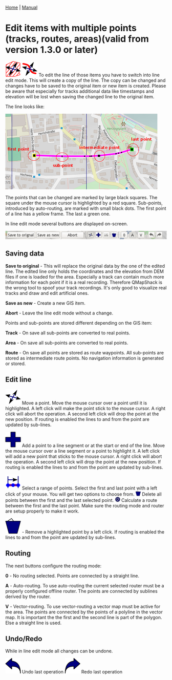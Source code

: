 [Home](Home) | [Manual](DocMain)

# Edit items with multiple points (tracks, routes, areas)(valid from version 1.3.0 or later)

![maproom2](images/DocGisItemsEditMultiple/AreaMove.png) ![maproom2](images/DocGisItemsEditMultiple/LineMove.png) To edit the line of those items you have to switch into line edit mode. This will create a copy of the line. The copy can be changed and changes have to be saved to the original item or new item is created. Please be aware that especially for tracks additional data like timestamps and elevation will be lost when saving the changed line to the original item.

The line looks like:

![maproom2](images/DocGisItemsEditMultiple/qms2.png)

The points that can be changed are marked by large black squares. The square under the mouse cursor is highlighted by a red square. Sub-points, introduced by auto-routing, are marked with small black dots. The first point of a line has a yellow frame. The last a green one.

In line edit mode several buttons are displayed on-screen. 

![maproom2](images/DocGisItemsEditMultiple/qms1.png)

## Saving data ##

**Save to original** - This will replace the original data by the one of the edited line. The edited line only holds the coordinates and the elevation from DEM files if one is loaded for the area. Especially a track can contain much more information for each point if it is a real recording. Therefore QMapShack is the wrong tool to spoof your track recordings. It's only good to visualize real tracks and draw and edit artificial ones.

**Save as new** - Create a new GIS item.

**Abort** - Leave the line edit mode without a change.


Points and sub-points are stored different depending on the GIS item:

**Track** - On save all sub-points are converted to real points. 

**Area** -  On save all sub-points are converted to real points. 

**Route** - On save all points are stored as route waypoints. All sub-points are stored as intermediate route points. No navigation information is generated or stored. 

## Edit line ##

![maproom2](images/DocGisItemsEditMultiple/PointMove.png) Move a point. Move the mouse cursor over a point until it is highlighted. A left click will make the point stick to the mouse cursor. A right click will abort the operation. A second left click will drop the point at the new position. If routing is enabled the lines to and from the point are updated by sub-lines.

![maproom2](images/DocGisItemsEditMultiple/Add.png) Add a point to a line segment or at the start or end of the line. Move the mouse cursor over a line segment or a point to highlight it. A left click will add a new point that sticks to the mouse cursor.  A right click will abort the operation. A second left click will drop the point at the new position. If routing is enabled the lines to and from the point are updated by sub-lines.

![maproom2](images/DocGisItemsEditMultiple/SelectRange.png) Select a range of points. Select the first and last point with a left click of your mouse. You will get two options to choose from. ![maproom2](images/DocGisItemsEditMultiple/DeleteOne_small.png) Delete all points between the first and the last selected point. ![maproom2](images/DocGisItemsEditMultiple/Apply_small.png) Calculate a route between the first and the last point. Make sure the routing mode and router are setup properly to make it work.

![maproom2](images/DocGisItemsEditMultiple/DeleteOne.png) - Remove a highlighted point by a left click. If routing is enabled the lines to and from the point are updated by sub-lines.

## Routing ##
The next buttons configure the routing mode:

**0** - No routing selected. Points are connected by a straight line.

**A** - Auto-routing. To use auto-routing the current selected router must be a properly configured offline router. The points are connected by sublines derived by the router.

**V** - Vector-routing. To use vector-routing a vector map must be active for the area. The points are connected by the points of a polyline in the vector map. It is important the the first and the second line is part of the polygon. Else a straight line is used. 

## Undo/Redo ##

While in line edit mode all changes can be undone.

![maproom2](images/DocGisItemsEditMultiple/Undo.png) Undo last operation
![maproom2](images/DocGisItemsEditMultiple/Redo.png) Redo last operation